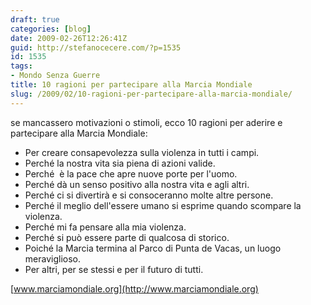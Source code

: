 ```yaml
---
draft: true
categories: [blog]
date: 2009-02-26T12:26:41Z
guid: http://stefanocecere.com/?p=1535
id: 1535
tags:
- Mondo Senza Guerre
title: 10 ragioni per partecipare alla Marcia Mondiale
slug: /2009/02/10-ragioni-per-partecipare-alla-marcia-mondiale/
---
```


se mancassero motivazioni o stimoli, ecco 10 ragioni per aderire e partecipare alla Marcia Mondiale:

- Per creare consapevolezza sulla violenza in tutti i campi.
- Perché la nostra vita sia piena di azioni valide.
- Perché  è la pace che apre nuove porte per l'uomo.
- Perché dà un senso positivo alla nostra vita e agli altri.
- Perché ci si divertirà e si consoceranno molte altre persone.
- Perché il meglio dell'essere umano si esprime quando scompare la violenza.
- Perché mi fa pensare alla mia violenza.
- Perché si può essere parte di qualcosa di storico.
- Poiché la Marcia termina al Parco di Punta de Vacas, un luogo meraviglioso.
- Per altri, per se stessi e per il futuro di tutti.

[www.marciamondiale.org](http://www.marciamondiale.org)